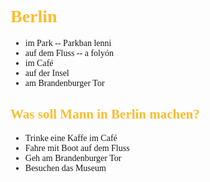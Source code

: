 <span style="font-family:'cascadia code'">

# <span style="color:#fabd2f">Berlin

- im Park -- Parkban lenni
- auf dem Fluss -- a folyón
- im Café
- auf der Insel
- am Brandenburger Tor

## <span style="color:#fabd2f">Was soll Mann in Berlin machen?
- Trinke eine Kaffe im Café
- Fahre mit Boot auf dem Fluss
- Geh am Brandenburger Tor
- Besuchen das Museum